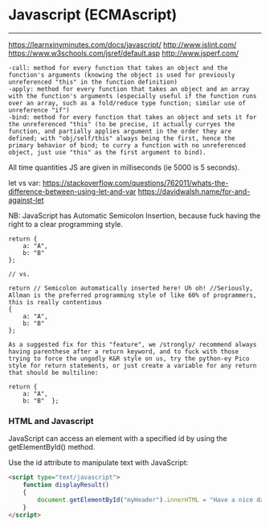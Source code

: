 # Javascript (ECMAscript)
---



https://learnxinyminutes.com/docs/javascript/
http://www.jslint.com/
https://www.w3schools.com/jsref/default.asp
http://www.jsperf.com/

	-call: method for every function that takes an object and the function's arguments (knowing the object is used for previously unreferenced "this" in the function definition)
	-apply: method for every function that takes an object and an array with the function's arguments (especially useful if the function runs over an array, such as a fold/reduce type function; similar use of unreference "if")
	-bind: method for every function that takes an object and sets it for the unreferenced "this" (to be precise, it actually curryes the function, and partially applies argument in the order they are defined; with "obj/self/this" always being the first, hence the primary behavior of bind; to curry a function with no unreferenced object, just use "this" as the first argument to bind).

All time quantities JS are given in milliseconds (ie 5000 is 5 seconds).

let vs var:
	https://stackoverflow.com/questions/762011/whats-the-difference-between-using-let-and-var
	https://davidwalsh.name/for-and-against-let

NB: JavaScript has Automatic Semicolon Insertion, because fuck having the right to a clear programming style.

	return {
	    a: "A",
	    b: "B"
	};
	
	// vs.
	
	return // Semicolon automatically inserted here! Uh oh! //Seriously, Allman is the preferred programming style of like 60% of programmers, this is really contentious
	{
	    a: "A",
	    b: "B"
	};

	As a suggested fix for this "feature", we /strongly/ recommend always having parenthese after a return keyword, and to fuck with those trying to force the ungodly K&R style on us, try the python-ey Pico style for return statements, or just create a variable for any return that should be multiline:

	return {
	    a: "A",
	    b: "B" 	};


### HTML and Javascript


JavaScript can access an element with a specified id by using the getElementById() method.

Use the id attribute to manipulate text with JavaScript:

```html
<script type="text/javascript">
	function displayResult()
	{
		document.getElementById("myHeader").innerHTML = "Have a nice day!";
	}
</script>
```



